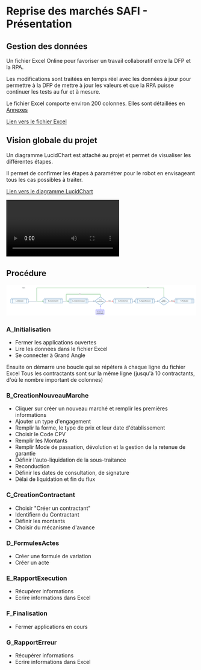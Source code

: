 # Reprise des marchés SAFI - Présentation

## Gestion des données

Un fichier Excel Online pour favoriser un travail collaboratif entre la DFP et la RPA.

Les modifications sont traitées en temps réel avec les données à jour pour permettre à la DFP de mettre à jour les valeurs et que la RPA puisse continuer les tests au fur et à mesure.

Le fichier Excel comporte environ 200 colonnes. Elles sont détaillées en [Annexes](/SAFI/annexes)

[Lien vers le fichier Excel](https://1drv.ms/x/s!AmiJK4RIVLBXgSBT9GcikC_QRGv6?e=z07vII)

## Vision globale du projet

Un diagramme LucidChart est attaché au projet et permet de visualiser les différentes étapes.

Il permet de confirmer les étapes à paramétrer pour le robot en envisageant tous les cas possibles à traiter.

[Lien vers le diagramme LucidChart](https://lucid.app/lucidchart/481ce2c2-3b15-4080-a4a7-5e4b729edab0/edit?viewport_loc=-3659%2C-1579%2C45266%2C27069%2C0_0&invitationId=inv_0482e918-03d2-4dc7-ac95-2fddd838edbc)

![](CD29-RepriseMarch́esSAFI.mp4)

## Procédure

![Reprise Marchés SAFI - main](RepriseMarchesSAFI-main.png)

### A_Initialisation
  - Fermer les applications ouvertes
  - Lire les données dans le fichier Excel
  - Se connecter à Grand Angle


Ensuite on démarre une boucle qui se répétera à chaque ligne du fichier Excel
Tous les contractants sont sur la même ligne (jusqu'à 10 contractants, d'où le nombre important de colonnes)

### B_CreationNouveauMarche

  - Cliquer sur créer un nouveau marché et remplir les premières informations
  - Ajouter un type d'engagement
  - Remplir la forme, le type de prix et leur date d'établissement
  - Choisir le Code CPV
  - Remplir les Montants
  - Remplir Mode de passation, dévolution et la gestion de la retenue de garantie
  - Définir l'auto-liquidation de la sous-traitance
  - Reconduction
  - Définir les dates de consultation, de signature
  - Délai de liquidation et fin du flux

### C_CreationContractant

  - Choisir "Créer un contractant"
  - Identifiern du Contractant
  - Définir les montants
  - Choisir du mécanisme d'avance

### D_FormulesActes

  - Créer une formule de variation
  - Créer un acte

### E_RapportExecution

  - Récupérer informations
  - Ecrire informations dans Excel

### F_Finalisation

  - Fermer applications en cours

### G_RapportErreur

  - Récupérer informations
  - Ecrire informations dans Excel
